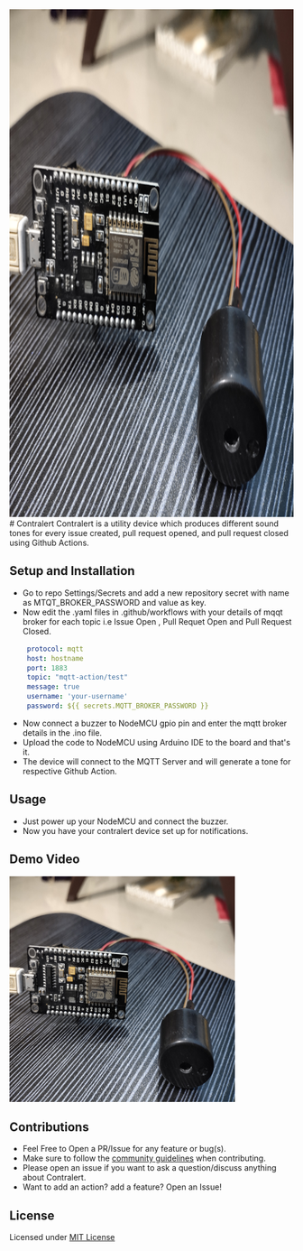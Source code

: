 <img src="https://github.com/mayankofficial999/Contralert/blob/main/Device.jpg" width="900" height="900" />
# Contralert 
Contralert is a utility device which produces different sound tones for every issue created, pull request opened, and pull request closed using Github Actions.

## Setup and Installation
* Go to repo Settings/Secrets and add a new repository secret with name as MTQT_BROKER_PASSWORD and value as key.
* Now edit the .yaml files in .github/workflows with your details of mqqt broker for each topic i.e Issue Open , Pull Requet Open and Pull Request Closed.
   ```yaml
    protocol: mqtt
    host: hostname
    port: 1883
    topic: "mqtt-action/test"
    message: true
    username: 'your-username'
    password: ${{ secrets.MQTT_BROKER_PASSWORD }}
    ```
* Now connect a buzzer to NodeMCU gpio pin and enter the mqtt broker details in the .ino file.
* Upload the code to NodeMCU using Arduino IDE to the board and that's it.
* The device will connect to the MQTT Server and will generate a tone for respective Github Action.

## Usage
* Just power up your NodeMCU and connect the buzzer.
* Now you have your contralert device set up for notifications.

## Demo Video
[<img src="https://github.com/mayankofficial999/Contralert/blob/main/Device.jpg" width="400" height="400" />](https://youtu.be/MR4bHVhEVR0)

## Contributions

- Feel Free to Open a PR/Issue for any feature or bug(s).
- Make sure to follow the [community guidelines](https://docs.github.com/en/github/site-policy/github-community-guidelines) when contributing.
- Please open an issue if you want to ask a question/discuss anything about Contralert.
- Want to add an action? add a feature? Open an Issue!

## License
Licensed under [MIT License](https://opensource.org/licenses/MIT)
